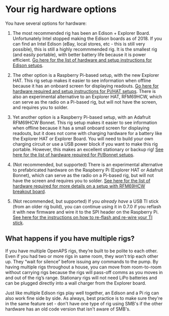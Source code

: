 # Your rig hardware options

You have several options for hardware:

1. The most recommended rig has been an Edison + Explorer Board. Unfortunately Intel stopped making the Edison boards as of 2018. If you can find an Intel Edison (eBay, local stores, etc - this is still very possible), this is still a highly recommmended rig. It is the smallest rig (and easily portable), with better battery life because it is power efficient. [Go here for the list of hardware and setup instructions for Edison setups](<../Gear Up/edison-explorer-board>).
  
2. The other option is a Raspberry Pi-based setup, with the new Explorer HAT. This rig setup makes it easier to see information when offline because it has an onboard screen for displaying readouts. [Go here for hardware required and setup instructions for Pi/HAT setups](<../Gear Up/pi-based-rigs>). There is also an experimental alternative to an Explorer HAT, RFM69HCW, which can serve as the radio on a Pi-based rig, but will not have the screen, and requires you to solder.

3. Yet another option is a Raspberry Pi-based setup, with an Adafruit RFM69HCW Bonnet. This rig setup makes it easier to see information when offline because it has a small onboard screen for displaying readouts, but it does not come with charging hardware for a battery like the Explorer HAT or Explorer Board. You will need to build your own charging circuit or use a USB power block if you want to make this rig portable. However, this makes an excellent stationary or backup rig! [See here for the list of hardware required for Pi/Bonnet setups](<../Gear Up/pi-based-rigs#hardware-information-for-pi-based-setups-with-the-adafruit-rfm69hcw-bonnet>).

4. (Not recommended, but supported) There is an experimental alternative to prefabricated hardware on the Raspberry Pi (Explorer HAT or Adafruit Bonnet), which can serve as the radio on a Pi-based rig, but will not have the screen and requires you to solder. [See here for the list of hardware required for more details on a setup with RFM69HCW breakout board](<../Gear Up/pi-based-rigs#hardware-information-for-pi-based-setups-with-rfm69hcw-experimental>). 

5. (Not recommended, but supported) If you *already have* a USB TI stick (from an older rig build), you can continue using it in 0.7.0 if you reflash it with new firmware and wire it to the SPI header on the Raspberry Pi. [See here for the instructions on how to re-flash and re-wire your TI stick](<../Gear Up/pi-based-rigs#hardware-information-for-pi-based-setups-with-rewired-ti-stick>).

## What happens if you have multiple rigs?

If you have multiple OpenAPS rigs, they’re built to be polite to each other. Even if you had two or more rigs in same room, they won’t trip each other up. They “wait for silence” before issuing any commands to the pump. By having multiple rigs throughout a house, you can move from room-to-room without carrying rigs because the rigs will pass-off comms as you moves in and out of the rig’s range. Stationary rigs will not need LiPo batteries and can be plugged directly into a wall charger from the Explorer board.

Just like multiple Edison rigs play well together, an Edison and a Pi rig can also work fine side by side. As always, best practice is to make sure they're in the same feature set - don't have one type of rig using SMB's if the other hardware has an old code version that isn't aware of SMB's. 
